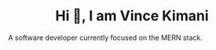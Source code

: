 <h1 align="center">Hi 👋, I am Vince Kimani</h1>
A software developer currently focused on the MERN stack.
